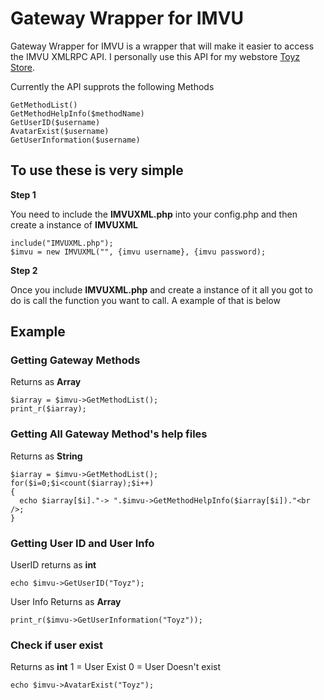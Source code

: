 # Gateway Wrapper for IMVU #

Gateway Wrapper for IMVU is a wrapper that will make it easier to access the IMVU XMLRPC API. I personally use this API for my webstore [Toyz Store](http:/toyzstore.net). 

Currently the API supprots the following Methods

    GetMethodList()
    GetMethodHelpInfo($methodName)
    GetUserID($username)
    AvatarExist($username)
    GetUserInformation($username)

## To use these is very simple ##

**Step 1**

You need to include the **IMVUXML.php** into your config.php and then create a instance of **IMVUXML**

    include("IMVUXML.php");
    $imvu = new IMVUXML("", {imvu username}, {imvu password);

**Step 2**

Once you include **IMVUXML.php** and create a instance of it all you got to do is call the function you want to call. A example of that is below

## Example ##

### Getting Gateway Methods ###
Returns as **Array**

    $iarray = $imvu->GetMethodList();
    print_r($iarray);

### Getting All Gateway Method's help files ###
Returns as **String**

    $iarray = $imvu->GetMethodList();
    for($i=0;$i<count($iarray);$i++)
    {
      echo $iarray[$i]."-> ".$imvu->GetMethodHelpInfo($iarray[$i])."<br />;
    }
    
### Getting User ID and User Info ###
UserID returns as **int**

    echo $imvu->GetUserID("Toyz");
    
User Info Returns as **Array**

    print_r($imvu->GetUserInformation("Toyz"));
    
### Check if user exist ###
Returns as **int**
1 = User Exist
0 = User Doesn't exist

    echo $imvu->AvatarExist("Toyz");
